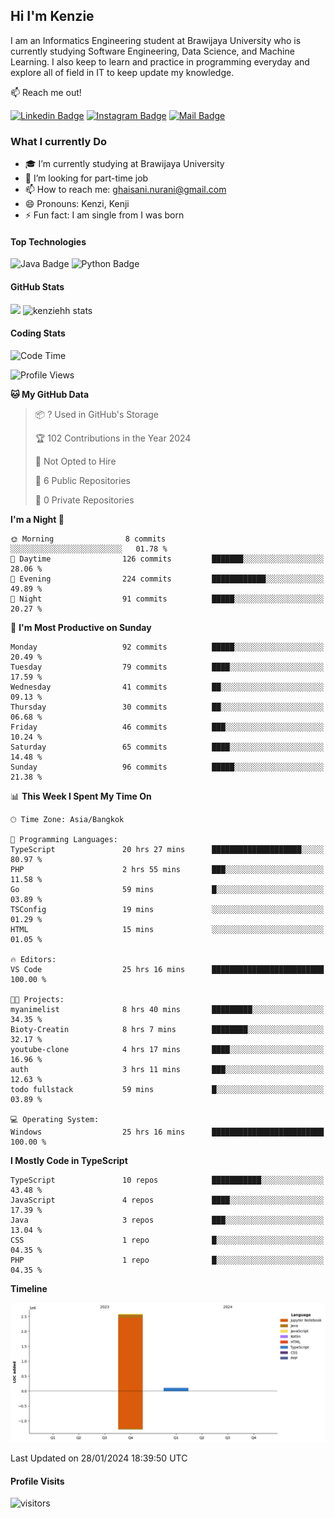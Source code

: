 ## Hi I'm Kenzie

I am an Informatics Engineering student at Brawijaya University who is currently studying Software Engineering, Data Science, and Machine Learning. I also keep to learn and practice in programming everyday and explore all of field in IT to keep update my knowledge.

:mailbox: Reach me out!

[![Linkedin Badge](https://img.shields.io/badge/-Kenzie_Taqiyassar-0e76a8?style=flat&labelColor=0e76a8&logo=linkedin&logoColor=white)](https://www.linkedin.com/in/kenzie-taqiyassar-37458b1aa/) 
[![Instagram Badge](https://img.shields.io/badge/-@__kenziehh_-e84393?style=flat&labelColor=e84393&logo=instagram&logoColor=white)](https://www.instagram.com/_kenziehh/) 
[![Mail Badge](https://img.shields.io/badge/-ghaisani.nurani-c0392b?style=flat&labelColor=c0392b&logo=gmail&logoColor=white)](mailto:ghaisani.nurani@gmail.com)

### What I currently Do

- 🎓 I’m currently studying at Brawijaya University
- 💼 I’m looking for part-time job
- 📫 How to reach me: ghaisani.nurani@gmail.com
- 😄 Pronouns: Kenzi, Kenji
- ⚡ Fun fact: I am single from I was born

#### Top Technologies
![Java Badge](https://img.shields.io/badge/Java-%23FF0000?style=for-the-badge&logo=coffee&logoColor=white&labelColor=red)
![Python Badge](https://img.shields.io/badge/Python-%230492C2?style=for-the-badge&logo=python&labelColor=black)

#### GitHub Stats
<img src="https://github-readme-stats.vercel.app/api?username=kenziehh"/>
<img src="https://github-readme-stats-xi-nine-74.vercel.app/api/top-langs/?username=kenziehh&hide_border=false&include_all_commits=true&count_private=true&layout=compact" alt="kenziehh stats"/>


#### Coding Stats
<!--START_SECTION:waka-->
![Code Time](http://img.shields.io/badge/Code%20Time-149%20hrs%2043%20mins-blue)

![Profile Views](http://img.shields.io/badge/Profile%20Views-10-blue)

**🐱 My GitHub Data** 

> 📦 ? Used in GitHub's Storage 
 > 
> 🏆 102 Contributions in the Year 2024
 > 
> 🚫 Not Opted to Hire
 > 
> 📜 6 Public Repositories 
 > 
> 🔑 0 Private Repositories 
 > 
**I'm a Night 🦉** 

```text
🌞 Morning                8 commits           ░░░░░░░░░░░░░░░░░░░░░░░░░   01.78 % 
🌆 Daytime                126 commits         ███████░░░░░░░░░░░░░░░░░░   28.06 % 
🌃 Evening                224 commits         ████████████░░░░░░░░░░░░░   49.89 % 
🌙 Night                  91 commits          █████░░░░░░░░░░░░░░░░░░░░   20.27 % 
```
📅 **I'm Most Productive on Sunday** 

```text
Monday                   92 commits          █████░░░░░░░░░░░░░░░░░░░░   20.49 % 
Tuesday                  79 commits          ████░░░░░░░░░░░░░░░░░░░░░   17.59 % 
Wednesday                41 commits          ██░░░░░░░░░░░░░░░░░░░░░░░   09.13 % 
Thursday                 30 commits          ██░░░░░░░░░░░░░░░░░░░░░░░   06.68 % 
Friday                   46 commits          ███░░░░░░░░░░░░░░░░░░░░░░   10.24 % 
Saturday                 65 commits          ████░░░░░░░░░░░░░░░░░░░░░   14.48 % 
Sunday                   96 commits          █████░░░░░░░░░░░░░░░░░░░░   21.38 % 
```


📊 **This Week I Spent My Time On** 

```text
🕑︎ Time Zone: Asia/Bangkok

💬 Programming Languages: 
TypeScript               20 hrs 27 mins      ████████████████████░░░░░   80.97 % 
PHP                      2 hrs 55 mins       ███░░░░░░░░░░░░░░░░░░░░░░   11.58 % 
Go                       59 mins             █░░░░░░░░░░░░░░░░░░░░░░░░   03.89 % 
TSConfig                 19 mins             ░░░░░░░░░░░░░░░░░░░░░░░░░   01.29 % 
HTML                     15 mins             ░░░░░░░░░░░░░░░░░░░░░░░░░   01.05 % 

🔥 Editors: 
VS Code                  25 hrs 16 mins      █████████████████████████   100.00 % 

🐱‍💻 Projects: 
myanimelist              8 hrs 40 mins       █████████░░░░░░░░░░░░░░░░   34.35 % 
Bioty-Creatin            8 hrs 7 mins        ████████░░░░░░░░░░░░░░░░░   32.17 % 
youtube-clone            4 hrs 17 mins       ████░░░░░░░░░░░░░░░░░░░░░   16.96 % 
auth                     3 hrs 11 mins       ███░░░░░░░░░░░░░░░░░░░░░░   12.63 % 
todo fullstack           59 mins             █░░░░░░░░░░░░░░░░░░░░░░░░   03.89 % 

💻 Operating System: 
Windows                  25 hrs 16 mins      █████████████████████████   100.00 % 
```

**I Mostly Code in TypeScript** 

```text
TypeScript               10 repos            ███████████░░░░░░░░░░░░░░   43.48 % 
JavaScript               4 repos             ████░░░░░░░░░░░░░░░░░░░░░   17.39 % 
Java                     3 repos             ███░░░░░░░░░░░░░░░░░░░░░░   13.04 % 
CSS                      1 repo              █░░░░░░░░░░░░░░░░░░░░░░░░   04.35 % 
PHP                      1 repo              █░░░░░░░░░░░░░░░░░░░░░░░░   04.35 % 
```



**Timeline**

![Lines of Code chart](https://raw.githubusercontent.com/kenziehh/kenziehh/master/assets/bar_graph.png)


 Last Updated on 28/01/2024 18:39:50 UTC
<!--END_SECTION:waka-->


#### Profile Visits

![visitors](https://visitor-badge.glitch.me/badge?page_id=kenziehh.kenziehh)





